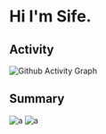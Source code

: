 # Hi I'm Sife.

## Activity

![Github Activity Graph](https://github-readme-activity-graph.vercel.app/graph?username=Sife-shuo&bg_color=010b00&color=99ffb7&line=e1fff1&point=bfffc2&area=true&hide_border=true)

## Summary
![a](https://github-readme-stats.vercel.app/api?username=Sife-shuo&show_icons=true&theme=tokyonight)
![a](https://github-readme-stats.vercel.app/api/top-langs/?username=Sife-shuo&show_icons=true&theme=tokyonight)